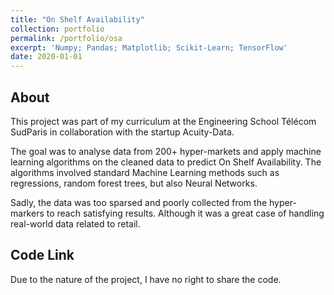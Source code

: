 ```yaml
---
title: "On Shelf Availability"
collection: portfolio
permalink: /portfolio/osa
excerpt: 'Numpy; Pandas; Matplotlib; Scikit-Learn; TensorFlow'
date: 2020-01-01
---
```


## About
This project was part of my curriculum at the Engineering School Télécom SudParis in collaboration with the startup Acuity-Data.

The goal was to analyse data from 200+ hyper-markets and apply machine learning algorithms on the cleaned data to predict On Shelf Availability. The algorithms involved standard Machine Learning methods such as regressions, random forest trees, but also Neural Networks.

Sadly, the data was too sparsed and poorly collected from the hyper-markers to reach satisfying results. Although it was a great case of handling real-world data related to retail.

## Code Link

Due to the nature of the project, I have no right to share the code.
